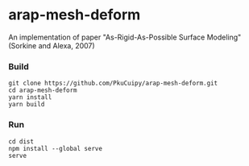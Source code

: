 # arap-mesh-deform
An implementation of paper "As-Rigid-As-Possible Surface Modeling" (Sorkine and Alexa, 2007)

### Build

```
git clone https://github.com/PkuCuipy/arap-mesh-deform.git
cd arap-mesh-deform
yarn install
yarn build
```

### Run

```
cd dist
npm install --global serve
serve
```